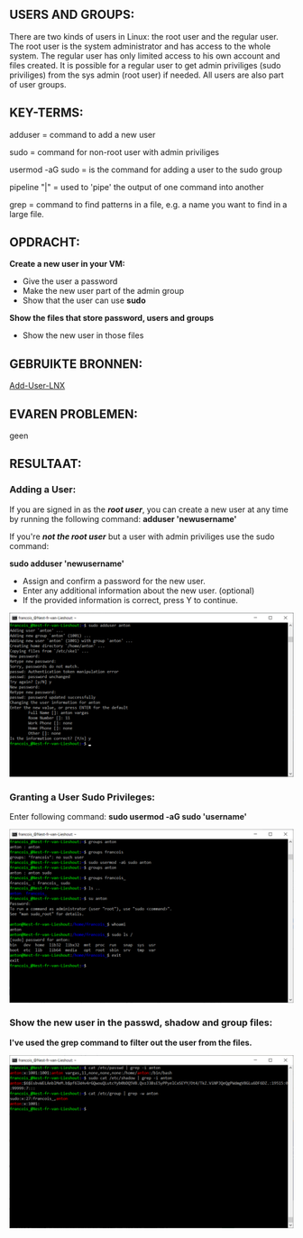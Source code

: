 ## USERS AND GROUPS:

There are two kinds of users in Linux: the root user and the regular user.
The root user is the system administrator and has access to the whole 
system. The regular user has only limited access to his own account and files
created. It is possible for a regular user to get admin priviliges (sudo priviliges)
from the sys admin (root user) if needed. All users are also part of user groups.

## KEY-TERMS:

adduser = command to add a new user

sudo = command for non-root user with admin priviliges

usermod -aG sudo = is the command for adding a user to the sudo group

pipeline "|" = used to 'pipe' the output of one command into another

grep = command to find patterns in a file, e.g. a name you want to find in a large file.

## OPDRACHT:

**Create a new user in your VM:**
* Give the user a password
* Make the new user part of the admin group
* Show that the user can use **sudo**

**Show the files that store password, users and groups**
* Show the new user in those files

## GEBRUIKTE BRONNEN:

[Add-User-LNX](https://www.digitalocean.com/community/tutorials/how-to-add-and-delete-users-on-ubuntu-20-04)

## EVAREN PROBLEMEN:

geen

## RESULTAAT:

### Adding a User:

If you are signed in as the _**root user**_, you can create a new user at any time by running the following
command: **adduser 'newusername'**

If you're _**not the root user**_ but a user with admin priviliges use the sudo command:

**sudo adduser 'newusername'**

* Assign and confirm a password for the new user.
* Enter any additional information about the new user. (optional)
* If the provided information is correct, press Y to continue.

![ScrShot](../00_includes/week1/Linux/2023-06-07_1.png)

### Granting a User Sudo Privileges:

Enter following command: **sudo usermod -aG sudo 'username'**

![ScrShot](../00_includes/week1/Linux/2023-06-07_3.png)

### Show the new user in the passwd, shadow and group files:

**I've used the grep command to filter out the user from the files.**

![ScrShot](../00_includes/week1/Linux/2023-06-07_4.png)



